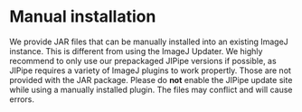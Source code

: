 # Manual installation

<note>We provide JAR files that can be manually installed into an existing ImageJ instance. This is different from using the ImageJ Updater.</note>
<warning>We highly recommend to only use our prepackaged JIPipe versions if possible, as JIPipe requires a variety of ImageJ plugins to work propertly. 
Those are not provided with the JAR package.</warning>
<warning>Please do <strong>not</strong> enable the JIPipe update site while using a manually installed plugin. 
The files may conflict and will cause errors.</warning>